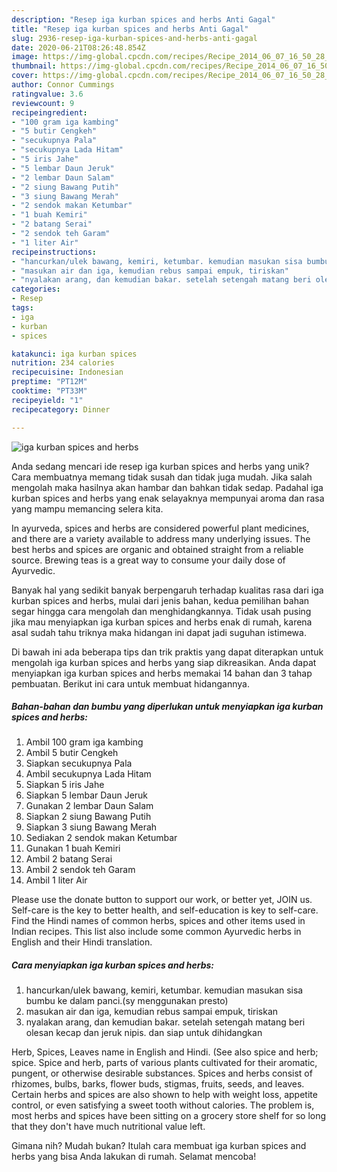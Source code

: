 ```yaml
---
description: "Resep iga kurban spices and herbs Anti Gagal"
title: "Resep iga kurban spices and herbs Anti Gagal"
slug: 2936-resep-iga-kurban-spices-and-herbs-anti-gagal
date: 2020-06-21T08:26:48.854Z
image: https://img-global.cpcdn.com/recipes/Recipe_2014_06_07_16_50_28_32_4c023a/751x532cq70/iga-kurban-spices-and-herbs-foto-resep-utama.jpg
thumbnail: https://img-global.cpcdn.com/recipes/Recipe_2014_06_07_16_50_28_32_4c023a/751x532cq70/iga-kurban-spices-and-herbs-foto-resep-utama.jpg
cover: https://img-global.cpcdn.com/recipes/Recipe_2014_06_07_16_50_28_32_4c023a/751x532cq70/iga-kurban-spices-and-herbs-foto-resep-utama.jpg
author: Connor Cummings
ratingvalue: 3.6
reviewcount: 9
recipeingredient:
- "100 gram iga kambing"
- "5 butir Cengkeh"
- "secukupnya Pala"
- "secukupnya Lada Hitam"
- "5 iris Jahe"
- "5 lembar Daun Jeruk"
- "2 lembar Daun Salam"
- "2 siung Bawang Putih"
- "3 siung Bawang Merah"
- "2 sendok makan Ketumbar"
- "1 buah Kemiri"
- "2 batang Serai"
- "2 sendok teh Garam"
- "1 liter Air"
recipeinstructions:
- "hancurkan/ulek bawang, kemiri, ketumbar. kemudian masukan sisa bumbu ke dalam panci.(sy menggunakan presto)"
- "masukan air dan iga, kemudian rebus sampai empuk, tiriskan"
- "nyalakan arang, dan kemudian bakar. setelah setengah matang beri olesan kecap dan jeruk nipis. dan siap untuk dihidangkan"
categories:
- Resep
tags:
- iga
- kurban
- spices

katakunci: iga kurban spices 
nutrition: 234 calories
recipecuisine: Indonesian
preptime: "PT12M"
cooktime: "PT33M"
recipeyield: "1"
recipecategory: Dinner

---
```



![iga kurban spices and herbs](https://img-global.cpcdn.com/recipes/Recipe_2014_06_07_16_50_28_32_4c023a/751x532cq70/iga-kurban-spices-and-herbs-foto-resep-utama.jpg)

Anda sedang mencari ide resep iga kurban spices and herbs yang unik? Cara membuatnya memang tidak susah dan tidak juga mudah. Jika salah mengolah maka hasilnya akan hambar dan bahkan tidak sedap. Padahal iga kurban spices and herbs yang enak selayaknya mempunyai aroma dan rasa yang mampu memancing selera kita.

In ayurveda, spices and herbs are considered powerful plant medicines, and there are a variety available to address many underlying issues. The best herbs and spices are organic and obtained straight from a reliable source. Brewing teas is a great way to consume your daily dose of Ayurvedic.

Banyak hal yang sedikit banyak berpengaruh terhadap kualitas rasa dari iga kurban spices and herbs, mulai dari jenis bahan, kedua pemilihan bahan segar hingga cara mengolah dan menghidangkannya. Tidak usah pusing jika mau menyiapkan iga kurban spices and herbs enak di rumah, karena asal sudah tahu triknya maka hidangan ini dapat jadi suguhan istimewa.


Di bawah ini ada beberapa tips dan trik praktis yang dapat diterapkan untuk mengolah iga kurban spices and herbs yang siap dikreasikan. Anda dapat menyiapkan iga kurban spices and herbs memakai 14 bahan dan 3 tahap pembuatan. Berikut ini cara untuk membuat hidangannya.

<!--inarticleads1-->

##### Bahan-bahan dan bumbu yang diperlukan untuk menyiapkan iga kurban spices and herbs:

1. Ambil 100 gram iga kambing
1. Ambil 5 butir Cengkeh
1. Siapkan secukupnya Pala
1. Ambil secukupnya Lada Hitam
1. Siapkan 5 iris Jahe
1. Siapkan 5 lembar Daun Jeruk
1. Gunakan 2 lembar Daun Salam
1. Siapkan 2 siung Bawang Putih
1. Siapkan 3 siung Bawang Merah
1. Sediakan 2 sendok makan Ketumbar
1. Gunakan 1 buah Kemiri
1. Ambil 2 batang Serai
1. Ambil 2 sendok teh Garam
1. Ambil 1 liter Air


Please use the donate button to support our work, or better yet, JOIN us. Self-care is the key to better health, and self-education is key to self-care. Find the Hindi names of common herbs, spices and other items used in Indian recipes. This list also include some common Ayurvedic herbs in English and their Hindi translation. 

<!--inarticleads2-->

##### Cara menyiapkan iga kurban spices and herbs:

1. hancurkan/ulek bawang, kemiri, ketumbar. kemudian masukan sisa bumbu ke dalam panci.(sy menggunakan presto)
1. masukan air dan iga, kemudian rebus sampai empuk, tiriskan
1. nyalakan arang, dan kemudian bakar. setelah setengah matang beri olesan kecap dan jeruk nipis. dan siap untuk dihidangkan


Herb, Spices, Leaves name in English and Hindi. (See also spice and herb; spice. Spice and herb, parts of various plants cultivated for their aromatic, pungent, or otherwise desirable substances. Spices and herbs consist of rhizomes, bulbs, barks, flower buds, stigmas, fruits, seeds, and leaves. Certain herbs and spices are also shown to help with weight loss, appetite control, or even satisfying a sweet tooth without calories. The problem is, most herbs and spices have been sitting on a grocery store shelf for so long that they don&#39;t have much nutritional value left. 

Gimana nih? Mudah bukan? Itulah cara membuat iga kurban spices and herbs yang bisa Anda lakukan di rumah. Selamat mencoba!
